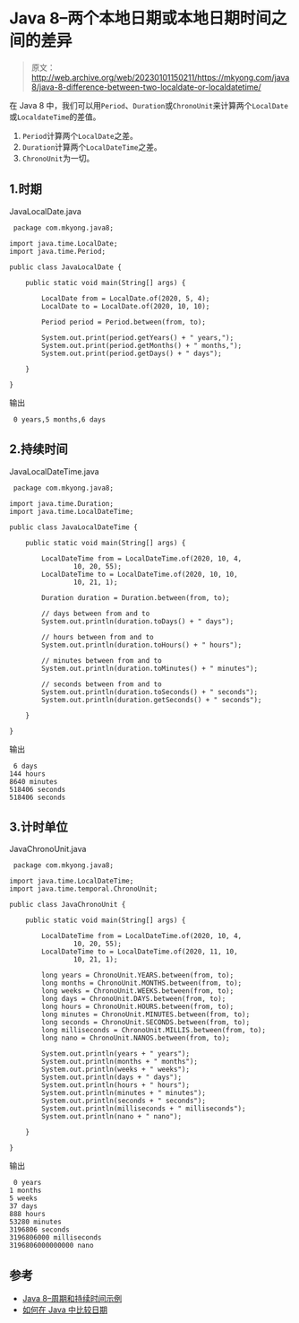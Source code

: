 # Java 8–两个本地日期或本地日期时间之间的差异

> 原文：<http://web.archive.org/web/20230101150211/https://mkyong.com/java8/java-8-difference-between-two-localdate-or-localdatetime/>

在 Java 8 中，我们可以用`Period`、`Duration`或`ChronoUnit`来计算两个`LocalDate`或`LocaldateTime`的差值。

1.  `Period`计算两个`LocalDate`之差。
2.  `Duration`计算两个`LocalDateTime`之差。
3.  `ChronoUnit`为一切。

## 1.时期

JavaLocalDate.java

```
 package com.mkyong.java8;

import java.time.LocalDate;
import java.time.Period;

public class JavaLocalDate {

    public static void main(String[] args) {

        LocalDate from = LocalDate.of(2020, 5, 4);
        LocalDate to = LocalDate.of(2020, 10, 10);

        Period period = Period.between(from, to);

        System.out.print(period.getYears() + " years,");
        System.out.print(period.getMonths() + " months,");
        System.out.print(period.getDays() + " days");

    }

} 
```

输出

```
 0 years,5 months,6 days 
```

## 2.持续时间

JavaLocalDateTime.java

```
 package com.mkyong.java8;

import java.time.Duration;
import java.time.LocalDateTime;

public class JavaLocalDateTime {

    public static void main(String[] args) {

        LocalDateTime from = LocalDateTime.of(2020, 10, 4,
                10, 20, 55);
        LocalDateTime to = LocalDateTime.of(2020, 10, 10,
                10, 21, 1);

        Duration duration = Duration.between(from, to);

        // days between from and to
        System.out.println(duration.toDays() + " days");

        // hours between from and to
        System.out.println(duration.toHours() + " hours");

        // minutes between from and to
        System.out.println(duration.toMinutes() + " minutes");

        // seconds between from and to
        System.out.println(duration.toSeconds() + " seconds");
        System.out.println(duration.getSeconds() + " seconds");

    }

} 
```

输出

```
 6 days
144 hours
8640 minutes
518406 seconds
518406 seconds 
```

## 3.计时单位

JavaChronoUnit.java

```
 package com.mkyong.java8;

import java.time.LocalDateTime;
import java.time.temporal.ChronoUnit;

public class JavaChronoUnit {

    public static void main(String[] args) {

        LocalDateTime from = LocalDateTime.of(2020, 10, 4,
                10, 20, 55);
        LocalDateTime to = LocalDateTime.of(2020, 11, 10,
                10, 21, 1);

        long years = ChronoUnit.YEARS.between(from, to);
        long months = ChronoUnit.MONTHS.between(from, to);
        long weeks = ChronoUnit.WEEKS.between(from, to);
        long days = ChronoUnit.DAYS.between(from, to);
        long hours = ChronoUnit.HOURS.between(from, to);
        long minutes = ChronoUnit.MINUTES.between(from, to);
        long seconds = ChronoUnit.SECONDS.between(from, to);
        long milliseconds = ChronoUnit.MILLIS.between(from, to);
        long nano = ChronoUnit.NANOS.between(from, to);

        System.out.println(years + " years");
        System.out.println(months + " months");
        System.out.println(weeks + " weeks");
        System.out.println(days + " days");
        System.out.println(hours + " hours");
        System.out.println(minutes + " minutes");
        System.out.println(seconds + " seconds");
        System.out.println(milliseconds + " milliseconds");
        System.out.println(nano + " nano");

    }

} 
```

输出

```
 0 years
1 months
5 weeks
37 days
888 hours
53280 minutes
3196806 seconds
3196806000 milliseconds
3196806000000000 nano 
```

## 参考

*   [Java 8–周期和持续时间示例](/web/20221129200847/https://mkyong.com/java8/java-8-period-and-duration-examples/)
*   [如何在 Java 中比较日期](java/how-to-compare-dates-in-java/)

<input type="hidden" id="mkyong-current-postId" value="15408">